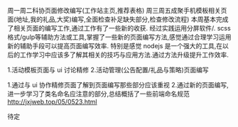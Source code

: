 周一周二科协页面修改编写(工作站主页,推荐表格)  周三周五成聚手机模板相关页面(地址,我的礼品,大奖)编写,全面检查补足缺失部分,检查修改流程)
本周基本完成了相关页面的编写工作,通过工作有了一些新的收获.
经过实践运用分屏软件/. scss 格式/gulp等辅助方法或工具,掌握了一些新的页面编写方法,感觉通过合理学习运用新的辅助手段可以提高页面编写效率. 特别是感觉 nodejs 是一个强大的工具,在以后的工作学习中应该多了解其相关的技巧与应用方法.通过方法升级提升工作效率.

1.活动模板页面与 ui 讨论精修
2.活动管理(公告配置/礼品与策略)页面编写

1.通过与 ui 协作精修页面了解到页面编写那些部分应该重视
2.通过新的页面编写,进一步学习了类名命名应注意的部分,总结概括了一些前端命名规范
http://jxjweb.top/05/0523.html

待定